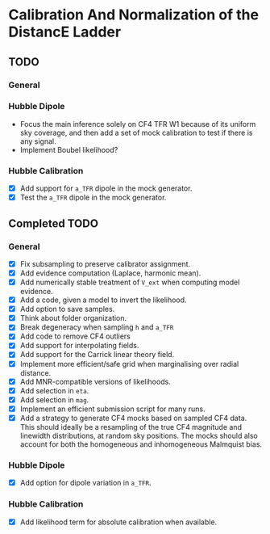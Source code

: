 # Calibration And Normalization of the DistancE Ladder


## TODO

### General

### Hubble Dipole
- Focus the main inference solely on CF4 TFR W1 because of its uniform sky coverage, and then add a set of mock calibration to test if there is any signal.
- Implement Boubel likelihood?

### Hubble Calibration
- [x] Add support for `a_TFR` dipole in the mock generator.
- [x] Test the `a_TFR` dipole in the mock generator.

## Completed TODO

### General
- [x] Fix subsampling to preserve calibrator assignment.
- [x] Add evidence computation (Laplace, harmonic mean).
- [x] Add numerically stable treatment of `V_ext` when computing model evidence.
- [x] Add a code, given a model to invert the likelihood.
- [x] Add option to save samples.
- [x] Think about folder organization.
- [x] Break degeneracy when sampling `h` and `a_TFR`
- [x] Add code to remove CF4 outliers
- [x] Add support for interpolating fields.
- [x] Add support for the Carrick linear theory field.
- [x] Implement more efficient/safe grid when marginalising over radial distance.
- [x] Add MNR-compatible versions of likelihoods.
- [x] Add selection in `eta`.
- [x] Add selection in `mag`.
- [x] Implement an efficient submission script for many runs.
- [x] Add a strategy to generate CF4 mocks based on sampled CF4 data. This should ideally be a resampling of the true CF4 magnitude and linewidth distributions, at random sky positions. The mocks should also account for both the homogeneous and inhomogeneous Malmquist bias.

### Hubble Dipole
- [x] Add option for dipole variation in `a_TFR`.

### Hubble Calibration
- [x] Add likelihood term for absolute calibration when available.